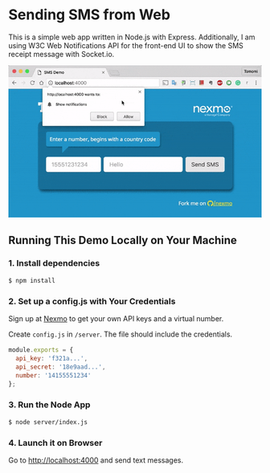 # Sending SMS from Web

This is a simple web app written in Node.js with Express.
Additionally, I am using W3C Web Notifications API for the front-end UI to show the SMS receipt message with Socket.io.

![screencast](public/images/nexmo-sms-notification-demo.gif)

## Running This Demo Locally on Your Machine

### 1. Install dependencies

```bash
$ npm install
```

### 2. Set up a config.js with Your Credentials

Sign up at [Nexmo](https://nexmo.com) to get your own API keys and a virtual number.

Create `config.js` in `/server`. The file should include the credentials.

```javascript
module.exports = {
  api_key: 'f321a...',
  api_secret: '18e9aad...',
  number: '14155551234'
};
```

### 3. Run the Node App

```bash
$ node server/index.js
```

### 4. Launch it on Browser

Go to [http://localhost:4000](http://localhost:4000) and send text messages.
